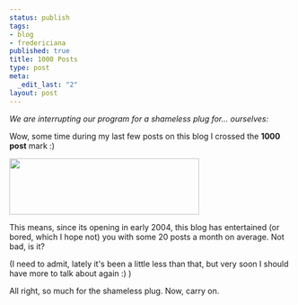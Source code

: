 ```yaml
--- 
status: publish
tags: 
- blog
- fredericiana
published: true
title: 1000 Posts
type: post
meta: 
  _edit_last: "2"
layout: post
---
```

<em>We are interrupting our program for a shameless plug for... ourselves:</em>

Wow, some time during my last few posts on this blog I crossed the <strong>1000 post</strong> mark :)

<img src="http://fredericiana.com/wp-content/uploads/2008/06/1000.jpg" alt="" title="1000" width="338" height="100" class="alignnone size-full wp-image-1290" />

This means, since its opening in early 2004, this blog has entertained (or bored, which I hope not) you with some 20 posts a month on average. Not bad, is it?

(I need to admit, lately it's been a little less than that, but very soon I should have more to talk about again :) )

All right, so much for the shameless plug. Now, carry on.
